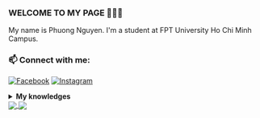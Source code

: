 
### WELCOME TO MY PAGE 👋👋👋
My name is Phuong Nguyen. I'm a student at FPT University Ho Chi Minh Campus.<br>
### 📫 Connect with me: 
  
 <a href="https://www.facebook.com/profile.php?id=100079521849133">![Facebook](https://img.shields.io/badge/Facebook-%231877F2.svg?style=for-the-badge&logo=Facebook&logoColor=white)</a> 
 <a href="https://www.instagram.com/hyunn_2707?fbclid=IwZXh0bgNhZW0CMTAAAR37IUC9y-QWhyNCW8FWqOv5DZCyckwjWxMDUwhkloxbPaeDbr-15G08_yg_aem_AXoi-YLX24-W-yBrumKGicmX6lOTWM3OJE9mQFDMc2SA0IcG2exJSIT9i4Mf2IEAxWvb_sffOvTmAMqsH2yAk4m7">![Instagram](https://img.shields.io/badge/Instagram-%23E4405F.svg?style=for-the-badge&logo=Instagram&logoColor=white)</a> 

 <details>
	<summary>
		<b>My knowledges</b>
	</summary>
	<div align="center">
		<h3>⚙️⚙️ BackEnd ⚙️⚙️</h3>
  	<a href="https://github.com/nguyenhcp2004">
    	<img src="https://skillicons.dev/icons?i=nodejs" />
  	</a>
	</div>
	<div align="center">
		<h3>💾💾 Database 💾💾</h3>
  	<a href="https://github.com/nguyenhcp2004">
    	<img src="https://skillicons.dev/icons?i=mongodb,mysql,sqlite" />
  	</a>
	</div>
	<div align="center">
		<h3>🎨🎨 FrontEnd 🎨🎨</h3>
  	<a href="https://github.com/nguyenhcp2004">
    	<img src="https://skillicons.dev/icons?i=ts,redux,react,nextjs,tailwind,bootstrap,pug,sass,shadcn/ui" />
  	</a>
	</div>
	<div align="center">
		<h3>♾️♾️ DevOps ♾️♾️</h3>
  	<a href="https://github.com/nguyenhcp2004">
    	<img src="https://skillicons.dev/icons?i=aws,docker" />
  	</a>
	</div>
	<div align="center">
		<h3>👨‍💻👨‍💻 Others 👨‍💻👨‍💻</h3>
  	<a href="https://github.com/nguyenhcp2004">
    	<img src="https://skillicons.dev/icons?i=git,github,postman,vercel,vite,vitest,vscode,notion" />
  	</a>
	</div>
</details>



<a href="https://github.com/nguyenhcp2004/shopee-clone">
  <!-- Change the `github-readme-stats.anuraghazra1.vercel.app` to `github-readme-stats.vercel.app`  -->
  <img align="center" src="https://github-readme-stats.anuraghazra1.vercel.app/api/pin/?username=nguyenhcp2004&repo=shopee-clone&theme=onedark" />
</a>

<a href="https://github.com/nguyenhcp2004/Twitter">
  <!-- Change the `github-readme-stats.anuraghazra1.vercel.app` to `github-readme-stats.vercel.app`  -->
  <img align="center" src="https://github-readme-stats.anuraghazra1.vercel.app/api/pin/?username=nguyenhcp2004&repo=Twitter&theme=dark" />
</a> 


